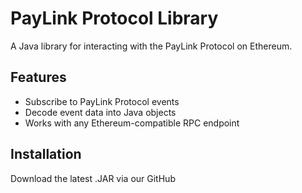 # PayLink Protocol Library

A Java library for interacting with the PayLink Protocol on Ethereum.

## Features

- Subscribe to PayLink Protocol events
- Decode event data into Java objects
- Works with any Ethereum-compatible RPC endpoint

## Installation

Download the latest .JAR via our GitHub
